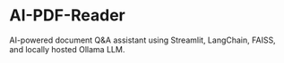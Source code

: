 # AI-PDF-Reader
AI-powered document Q&amp;A assistant using Streamlit, LangChain, FAISS, and locally hosted Ollama LLM.
